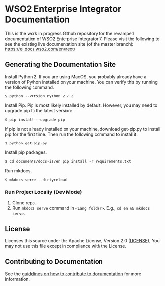# WSO2 Enterprise Integrator Documentation

This is the work in progress Github repository for the revamped documentation of WSO2 Enterprise Integrator 7. 
Please visit the following to see the existing live documentation site (of the master branch): https://ei.docs.wso2.com/en/next/

## Generating the Documentation Site

Install Python 2. If you are using MacOS, you probably already have a version of Python installed on your machine. You can verify this by running the following command.

```
$ python --version Python 2.7.2
```

Install Pip. Pip is most likely installed by default. However, you may need to upgrade pip to the latest version:

```
$ pip install --upgrade pip
```

If pip is not already installed on your machine, download get-pip.py to install pip for the first time. Then run the following command to install it:

```
$ python get-pip.py
```

Install pip packages. 

```
$ cd documents/docs-is/en pip install -r requirements.txt
```

Run mkdocs. 

```
$ mkdocs serve --dirtyreload
```

### Run Project Locally (Dev Mode)

1. Clone repo.
2. Run `mkdocs serve` command in `<Lang folder>`. E.g., `cd en && mkdocs serve`.

## License

Licenses this source under the Apache License, Version 2.0 ([LICENSE](LICENSE)), You may not use this file except in compliance with the License.


## Contributing to Documentation

See the [guidelines on how to contribute to documentation](https://github.com/wso2/docs-ei/blob/master/CONTRIBUTING.md) for more information.
